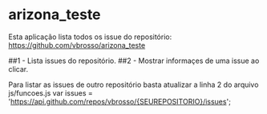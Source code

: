 # arizona_teste

Esta aplicação lista todos os issue do repositório: https://github.com/vbrosso/arizona_teste

##1 - Lista issues do repositório.
##2 - Mostrar informaçes de uma issue ao clicar.

Para listar as issues de outro repositório basta atualizar a linha 2 do arquivo js/funcoes.js
var issues = 'https://api.github.com/repos/vbrosso/{SEUREPOSITORIO}/issues';